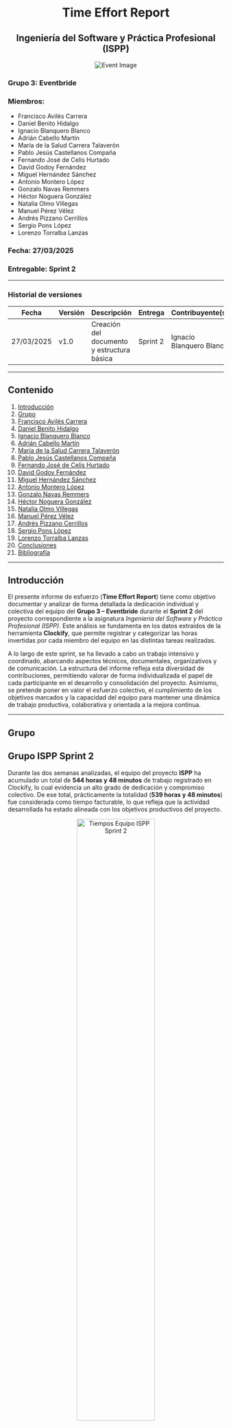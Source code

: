 # <center>Time Effort Report</center>
## <center>Ingeniería del Software y Práctica Profesional (ISPP)</center>
<center><img src="https://iili.io/3BcQ3YJ.md.png" alt="Event Image"></center>

### Grupo 3: Eventbride

### Miembros:
- Francisco Avilés Carrera
- Daniel Benito Hidalgo
- Ignacio Blanquero Blanco
- Adrián Cabello Martín
- María de la Salud Carrera Talaverón
- Pablo Jesús Castellanos Compaña
- Fernando José de Celis Hurtado
- David Godoy Fernández
- Miguel Hernández Sánchez
- Antonio Montero López
- Gonzalo Navas Remmers
- Héctor Noguera González
- Natalia Olmo Villegas
- Manuel Pérez Vélez
- Andrés Pizzano Cerrillos
- Sergio Pons López
- Lorenzo Torralba Lanzas

### Fecha: 27/03/2025

### Entregable: Sprint 2

---

### Historial de versiones

| Fecha      | Versión | Descripción                                | Entrega  | Contribuyente(s)                    |
|------------|---------|--------------------------------------------|----------|-------------------------------------|
| 27/03/2025 | v1.0    | Creación del documento y estructura básica | Sprint 2 | Ignacio Blanquero Blanco |

---

## Contenido
1. [Introducción](#intro)
2. [Grupo](#group)
3. [Francisco Avilés Carrera](#id1)
4. [Daniel Benito Hidalgo](#id2)
5. [Ignacio Blanquero Blanco](#id3)
6. [Adrián Cabello Martín](#id4)
7. [María de la Salud Carrera Talaverón](#id5)
8. [Pablo Jesús Castellanos Compaña](#id6)
9. [Fernando José de Celis Hurtado](#id7)
10. [David Godoy Fernández](#id8)
11. [Miguel Hernández Sánchez](#id9)
12. [Antonio Montero López](#id10)
13. [Gonzalo Navas Remmers](#id11)
14. [Héctor Noguera González](#id12)
15. [Natalia Olmo Villegas](#id13)
16. [Manuel Pérez Vélez](#id14)
17. [Andrés Pizzano Cerrillos](#id15)
18. [Sergio Pons López](#id16)
19. [Lorenzo Torralba Lanzas](#id17)
20. [Conclusiones](#concl)
21. [Bibliografía](#bib)

---

<div id='intro'></div>

## Introducción

El presente informe de esfuerzo (**Time Effort Report**) tiene como objetivo documentar y analizar de forma detallada la dedicación individual y colectiva del equipo del **Grupo 3 – Eventbride** durante el **Sprint 2** del proyecto correspondiente a la asignatura *Ingeniería del Software y Práctica Profesional (ISPP)*. Este análisis se fundamenta en los datos extraídos de la herramienta **Clockify**, que permite registrar y categorizar las horas invertidas por cada miembro del equipo en las distintas tareas realizadas.

A lo largo de este sprint, se ha llevado a cabo un trabajo intensivo y coordinado, abarcando aspectos técnicos, documentales, organizativos y de comunicación. La estructura del informe refleja esta diversidad de contribuciones, permitiendo valorar de forma individualizada el papel de cada participante en el desarrollo y consolidación del proyecto. Asimismo, se pretende poner en valor el esfuerzo colectivo, el cumplimiento de los objetivos marcados y la capacidad del equipo para mantener una dinámica de trabajo productiva, colaborativa y orientada a la mejora continua.

---

<div id='group'></div>

## Grupo

## Grupo ISPP Sprint 2

Durante las dos semanas analizadas, el equipo del proyecto **ISPP** ha acumulado un total de **544 horas y 48 minutos** de trabajo registrado en Clockify, lo cual evidencia un alto grado de dedicación y compromiso colectivo. De ese total, prácticamente la totalidad (**539 horas y 48 minutos**) fue considerada como tiempo facturable, lo que refleja que la actividad desarrollada ha estado alineada con los objetivos productivos del proyecto.

<p align="center">
  <img src="https://iili.io/3uIeeUb.md.png" alt="Tiempos Equipo ISPP Sprint 2" style="width: 60%">
</p>
<p align="center"><strong>Imagen 1: Tiempos totales del equipo – Sprint 2</strong></p>


En términos de naturaleza de las tareas, el equipo ha abordado una amplia gama de actividades:

- **Desarrollo de funcionalidades (features):** destacan tareas como la gestión de planes premium y freemium, el control de accesos, la gestión de listas de invitados, cancelaciones de servicios, chat, workflows y soporte técnico. Estas tareas han sido prioritarias y reflejan el avance funcional del producto.

- **Documentación:** se ha realizado una labor extensa en la elaboración y actualización de documentos clave como presentaciones, acuerdos de compromiso, condiciones de uso, métricas, evaluaciones de rendimiento y documentos internos de coordinación.

- **Actividades de marketing:** se ha trabajado activamente en la creación de contenido para redes sociales, vídeos demostrativos, storyboard de presentaciones y diálogos para demos, evidenciando un esfuerzo significativo en la difusión y visibilidad del proyecto.

- **Reuniones y coordinación:** se han registrado numerosas reuniones generales, de subgrupos, de jefes, de reestimación de sprint y de planificación, reflejando una dinámica organizativa sólida y continua.

- **Tareas de soporte y testing:** se ha dedicado tiempo al testing del sistema, la validación de formularios, corrección de errores en despliegue y ajustes de UI, garantizando así la calidad del producto.

- **Tareas académicas y de formación:** se han incluido sesiones de clase, visualización de píldoras teóricas y actividades de revisión conjunta, integrando el desarrollo del proyecto con el componente formativo.

Finalmente, cabe destacar el tiempo invertido en la preparación de entregables y presentaciones clave, así como en la gestión del feedback, lo cual ha permitido mantener una visión iterativa del progreso y fomentar la mejora continua.

En conclusión, el equipo ISPP ha demostrado una excelente organización y una implicación global sobresaliente, distribuyendo su tiempo de manera equilibrada entre desarrollo técnico, gestión documental, marketing y coordinación. El rendimiento global durante este periodo ha sido muy elevado, reflejando un entorno de trabajo activo, productivo y colaborativo.

---

<div id='id1'></div>

## Francisco Avilés Carrera

**Periodo de análisis:** 14/03/2025 – 28/03/2025  
**Horas totales registradas:** 31 horas, 25 minutos y 18 segundos

<p align="center">
  <img src="https://iili.io/3uzUuX2.md.png" alt="Tiempos Francisco Avilés Carrera" style="width: 45%">
</p>
<p align="center"><strong>Imagen 2: Tiempos Francisco Avilés Carrera</strong></p>

Francisco Avilés Carrera ha desempeñado un papel activo y equilibrado durante el Sprint 2 del proyecto ISPP, combinando tareas técnicas, coordinación de equipo, documentación y participación en reuniones. Su versatilidad le ha permitido intervenir eficazmente en distintas áreas del proyecto, contribuyendo tanto a los entregables funcionales como a la gestión organizativa del grupo.

Desde el punto de vista técnico, ha trabajado en funcionalidades relevantes como la edición de perfil y la reserva de contratación de servicios. Su implicación en estas tareas, llevadas a cabo de forma fragmentada pero constante, ha sido esencial para el desarrollo del backend de la plataforma y su integración con el frontend.

En lo que respecta a documentación, ha invertido numerosas horas en la corrección y revisión de documentos clave del proyecto. Ha actualizado la presentación, trabajado en la evaluación del rendimiento y revisado informes como el _"costsAnalysis.md"_ y el _"Deliverable Failure Conditions"_. Esta labor demuestra una preocupación clara por la coherencia, el detalle y la calidad de los textos que respaldan el trabajo del equipo.

Además, Francisco ha tenido un rol destacado en la coordinación interna, participando activamente en el reparto de tareas. Su labor organizativa ha sido fundamental para el buen avance del sprint, asegurando que cada miembro del equipo tuviera asignaciones claras y tiempos equilibrados.

Ha asistido de forma continuada a todas las reuniones del grupo, incluidas aquellas destinadas a planificación, revisión y toma de decisiones estratégicas. Su presencia constante en estos encuentros denota un alto nivel de compromiso con la dinámica colaborativa del equipo.

Asimismo, ha participado en píldoras educativas y sesiones formativas relacionadas con la estimación de costes, _testing_ y acuerdos con el cliente, lo que evidencia su interés por ampliar su visión del proyecto y aplicar este conocimiento en tareas concretas.

**En conclusión**, Francisco Avilés Carrera ha contribuido de forma significativa al sprint desde múltiples frentes, combinando con eficacia sus capacidades técnicas, organizativas y documentales. Su trabajo ha sido clave para mantener el orden, la calidad y la fluidez del desarrollo del proyecto.


<div id='id2'></div>

## Daniel Benito Hidalgo

**Periodo de análisis:** 14/03/2025 – 28/03/2025  
**Horas totales registradas:** 31 horas, 35 minutos y 14 segundos

<p align="center">
  <img src="https://iili.io/3uz6vat.md.png" alt="Tiempos Daniel Benito Hidalgo" style="width: 45%">
</p>
<p align="center"><strong>Imagen 3: Tiempos Daniel Benito Hidalgo</strong></p>

Daniel Benito Hidalgo ha mantenido una participación destacada y multifacética durante el Sprint 2 del proyecto ISPP, con un fuerte enfoque en la preparación de presentaciones, tareas de marketing y documentación. Su perfil comunicativo y organizativo ha sido esencial para transmitir los avances del equipo de forma clara y profesional, tanto interna como externamente.

Una parte considerable de su dedicación se ha centrado en la preparación de la presentación del sprint, tanto a nivel de contenido como en su exposición. Ha invertido tiempo en ensayar el _"killer opener"_, realizar y actualizar las diapositivas, y coordinar aspectos visuales y narrativos del material presentado. Esta preparación rigurosa ha permitido al equipo transmitir los resultados del sprint de forma efectiva.

En el ámbito del marketing, Daniel ha sido uno de los principales impulsores de la elaboración del storyboard y de la grabación de vídeos demostrativos. Ha trabajado en tareas como la creación del diálogo de la demo y la grabación de vídeos promocionales, mostrando una clara orientación hacia la comunicación visual y el impacto del producto en su presentación pública.

Asimismo, ha contribuido de manera significativa a la documentación del proyecto, redactando acuerdos y evaluaciones de usuarios piloto, así como elaborando presentaciones intermedias y materiales de apoyo. También ha estado involucrado en la creación y análisis de encuestas para usuarios piloto, lo que evidencia su compromiso con la mejora continua del producto a través del _feedback_.

Desde el punto de vista técnico, ha realizado tareas específicas como la inclusión de SonarQube en el proyecto y la configuración de archivos `.properties` y `.yml`, demostrando una base técnica sólida que complementa su perfil comunicativo.

En cuanto a coordinación, ha estado presente en las reuniones de grupo, tanto de planificación como de seguimiento. Su implicación en estas sesiones ha sido clave para mantener la cohesión entre las áreas del equipo y facilitar una ejecución fluida de las tareas.

**En conclusión**, Daniel Benito Hidalgo ha desempeñado un papel esencial en el área de comunicación del proyecto, sin dejar de lado tareas técnicas y organizativas. Su capacidad para articular ideas, representar al equipo y mantener un flujo constante de documentación ha sido crucial para la proyección y estructuración del sprint.

<div id='id3'></div>

## Ignacio Blanquero Blanco

**Periodo de análisis:** 14/03/2025 – 28/03/2025  
**Horas totales registradas:** 24 horas, 27 minutos y 50 segundos

<p align="center">
  <img src="https://iili.io/3uzLAlV.md.png" alt="Tiempos Ignacio Blanquero Blanco" style="width: 45%">
</p>
<p align="center"><strong>Imagen 4: Tiempos Ignacio Blanquero Blanco</strong></p>

Ignacio Blanquero Blanco ha mantenido una participación constante y enfocada durante el Sprint 2 del proyecto ISPP, con especial dedicación a la documentación del proyecto y al desarrollo técnico de funcionalidades relacionadas con el mapa interactivo, el _testing_ del sistema y la gestión del conocimiento del equipo. Su trabajo ha estado marcado por una actitud meticulosa y un compromiso con la calidad de los entregables.

En el plano técnico, ha sido responsable de la implementación de la funcionalidad de mapas, a la que ha dedicado varias sesiones intensivas que abarcaron desde el desarrollo inicial hasta su finalización. Asimismo, ha realizado tareas de _testing_ del sistema, asegurando la funcionalidad y estabilidad de las características desarrolladas, con pruebas distribuidas en distintas franjas horarias, lo que evidencia un enfoque metódico y progresivo.

Su implicación con la documentación ha sido notable. Ha trabajado en la elaboración del informe de uso de la inteligencia artificial, la actualización de actas de reuniones y la redacción del informe de esfuerzo (_Time Effort Report_) correspondiente a la mitad del sprint. Además, ha colaborado en la actualización de documentos técnicos como el _Knowledge Base Report_ y el _changelog_, contribuyendo a mantener un repositorio actualizado y útil para todo el equipo.

Ignacio ha mostrado también una preocupación activa por el análisis y gestión del _feedback_, dedicando sesiones específicas a transformar comentarios recibidos en mejoras concretas documentadas. Esta labor ha sido crucial para mantener un ciclo de mejora continua dentro del equipo y fortalecer la comunicación con los agentes implicados.

Ha participado en reuniones claves del sprint, incluyendo la del 15 de marzo, así como en sesiones formativas, lo cual ha reforzado su alineación con los objetivos generales del proyecto. Su asistencia a las clases y su implicación en el repositorio documental lo sitúan como un nexo entre el trabajo técnico y el conocimiento compartido del grupo.

**En resumen**, Ignacio Blanquero Blanco ha desempeñado un rol técnico y documental equilibrado, apoyando tanto la evolución funcional del sistema como la construcción de una base de conocimiento sólida y accesible. Su perfil organizado, analítico y colaborativo ha resultado muy valioso para el avance estructurado del sprint.


<div id='id4'></div>

## Adrián Cabello Martín

**Periodo de análisis:** 14/03/2025 – 28/03/2025  
**Horas totales registradas:** 30 horas, 57 minutos y 56 segundos

<p align="center">
  <img src="https://iili.io/3uztqHN.md.png" alt="Tiempos Adrián Cabello Martín" style="width: 45%">
</p>
<p align="center"><strong>Imagen 5: Tiempos Adrián Cabello Martín</strong></p>

Adrián Cabello Martín ha tenido una participación sólida y versátil en el Sprint 2 del proyecto ISPP, centrando su esfuerzo en el desarrollo de funcionalidades críticas, en el soporte al sistema visual del proyecto y en la elaboración de material audiovisual promocional. Su trabajo ha estado marcado por una gran constancia técnica y una implicación activa en la dinámica del equipo.

En el área de desarrollo, Adrián ha sido responsable de implementar y mejorar funcionalidades como el sistema de gestión de múltiples eventos asociados a un mismo servicio, el sistema de reservas y la plataforma de pagos. Además, ha trabajado en el diseño e integración de los planes _premium_ y _freemium_, mostrando una gran capacidad para abordar funcionalidades de distinta índole, tanto en lógica de _backend_ como en su visualización.

También ha dedicado tiempo a corregir y pulir la interfaz de usuario, con especial atención al detalle visual, lo cual ha mejorado la experiencia de navegación y ha permitido consolidar una estética homogénea y funcional en la plataforma. Esta labor se complementa con su participación en tareas de integración de elementos visuales para la demo del sprint.

En el plano audiovisual, ha contribuido activamente en la grabación y edición de vídeos demostrativos, colaborando con el equipo de marketing. Su implicación en esta área ha sido crucial para mostrar de forma clara y atractiva los avances del proyecto ante _stakeholders_ y profesores.

Ha participado también en reuniones clave del sprint, incluidas las de retrospectiva y coordinación, mostrando siempre una actitud colaborativa. Además, ha asistido a sesiones formativas y ha trabajado en tareas documentales, como la preparación de informes de reunión y revisiones técnicas relacionadas con sus tareas.

**En conclusión**, Adrián Cabello Martín ha mantenido una participación técnica intensa y bien distribuida a lo largo del sprint, destacando por su enfoque integral que combina programación, diseño, producción audiovisual y trabajo colaborativo. Su perfil técnico y proactivo ha sido decisivo para el desarrollo y presentación del producto.

<div id='id5'></div>

## María de la Salud Carrera Talaverón

**Periodo de análisis:** 14/03/2025 – 28/03/2025  
**Horas totales registradas:** 24 horas, 50 minutos y 43 segundos

<p align="center">
  <img src="https://iili.io/3uzbpNS.md.png" alt="Tiempos María de la Salud Carrera Talaverón" style="width: 45%">
</p>
<p align="center"><strong>Imagen 6: Tiempos María de la Salud Carrera Talaverón</strong></p>

Durante el Sprint 2 del proyecto ISPP, María de la Salud Carrera Talaverón ha desarrollado una labor destacada en el ámbito de la documentación y coordinación de tareas, complementada con intervenciones puntuales en desarrollo y participación activa en reuniones clave del equipo. Su enfoque ha estado orientado a asegurar la calidad de los entregables documentales y facilitar el trabajo colaborativo.

Uno de los pilares de su contribución ha sido la actualización y mejora continua de documentos clave del sprint. Ha trabajado extensamente en el análisis cualitativo y cuantitativo, elaborando y corrigiendo versiones sucesivas para reflejar el estado real del proyecto. Asimismo, ha intervenido en la redacción del documento de métricas, la _performance evaluation_ y el _commitment agreement_, mostrando atención al detalle y compromiso con la consistencia de los informes del equipo.

En el terreno de la coordinación, María ha asumido la revisión de tareas y la organización del repositorio de documentación, velando por la trazabilidad de las acciones realizadas. Ha gestionado también aspectos vinculados a las políticas de ramificación del repositorio y ha participado en la reestimación de tiempos durante el sprint, lo cual ha sido clave para mantener la planificación adaptativa del equipo.

Desde el punto de vista técnico, ha contribuido a funcionalidades como la recepción de notificaciones y la realización de lanzamientos intermedios (_releases_), así como a pequeñas correcciones relacionadas con la infraestructura del proyecto. Aunque estas tareas no han sido las más recurrentes en su actividad, demuestran su disposición a colaborar también en el plano técnico cuando ha sido requerido.

En cuanto a reuniones, María ha asistido regularmente a todas las convocatorias relevantes del sprint, incluyendo reuniones de equipo, retrospectivas y sesiones con los jefes de grupo. Su presencia en estos encuentros ha sido constante y valiosa para asegurar la alineación de tareas y la toma conjunta de decisiones.

**En conclusión**, María de la Salud Carrera Talaverón ha tenido un papel fundamental en la organización documental y en la planificación del sprint, contribuyendo de manera decisiva a la estructura, revisión y comunicación de los entregables. Su perfil metódico, proactivo y colaborativo ha sido esencial para el buen funcionamiento del equipo.

<div id='id6'></div>

## Pablo Jesús Castellanos Compaña

**Periodo de análisis:** 14/03/2025 – 28/03/2025  
**Horas totales registradas:** 62 horas, 13 minutos y 33 segundos

<p align="center">
  <img src="https://iili.io/3uzpi3G.md.png" alt="Tiempos Pablo Jesús Castellanos Compaña" style="width: 45%">
</p>
<p align="center"><strong>Imagen 7: Tiempos Pablo Jesús Castellanos Compaña</strong></p>

Durante el Sprint 2 del proyecto ISPP, Pablo Jesús Castellano Compaña ha demostrado una implicación destacada, con una de las cargas horarias más elevadas del equipo. Su participación se ha distribuido de forma equilibrada entre tareas de desarrollo, coordinación, documentación y preparación de presentaciones clave.

En el ámbito técnico, Pablo ha estado profundamente involucrado en la implementación de funcionalidades vinculadas a la gestión de planes _premium_ y _freemium_. Estas tareas han requerido un trabajo continuo durante varios días consecutivos, reflejando un enfoque metódico y orientado a resultados. También ha contribuido a la mejora de la interfaz de usuario, ajustándola a los requerimientos del sprint.

Además de sus aportaciones técnicas, ha asumido un papel relevante en la preparación de documentos y presentaciones, dedicando más de seis horas a esta última actividad entre los días 20 y 21 de marzo. Estas acciones fueron clave para la correcta comunicación del estado del proyecto ante el grupo y los supervisores.

Un elemento diferencial en su desempeño ha sido su rol de coordinación. Pablo ha gestionado la entrega de tareas, la revisión de documentos y la organización del repositorio de conocimiento compartido. Su participación en reuniones de planificación, tanto con el equipo como con los jefes de grupo, ha sido constante, y ha contribuido de forma significativa a la cohesión y orientación del equipo.

En cuanto a documentación, ha intervenido en la corrección y actualización de diversos archivos, incluyendo actas, acuerdos y elementos clave del repositorio documental. Asimismo, ha participado activamente en la creación y revisión de materiales relacionados con la gestión del _feedback_ y la planificación del sprint.

Pablo también ha colaborado en tareas de marketing, como la elaboración del _storyboard_ y la coordinación de actividades en torno al diseño y promoción de funcionalidades de la plataforma.

**En resumen**, la actividad de Pablo Jesús Castellano Compaña durante el Sprint 2 ha sido sobresaliente tanto en cantidad como en diversidad. Su perfil técnico se complementa con una sólida capacidad de organización, coordinación y documentación, lo cual lo posiciona como un miembro fundamental para la consecución de los objetivos del equipo.

<div id='id7'></div>

## Fernando José de Celis Hurtado

**Periodo de análisis:** 14/03/2025 – 28/03/2025  
**Horas totales registradas:** 26 horas, 43 minutos y 58 segundos

<p align="center">
  <img src="https://iili.io/3uId3f1.md.png" alt="Tiempos Fernando José de Celis Hurtado" style="width: 45%">
</p>
<p align="center"><strong>Imagen 8: Tiempos Fernando José de Celis Hurtado</strong></p>


Fernando José de Celis Hurtado ha tenido una participación destacada durante el Sprint 2 del proyecto ISPP, con un equilibrio notable entre tareas de desarrollo, documentación, producción de contenido audiovisual y asistencia a reuniones de coordinación y formación. Su perfil multidisciplinar ha sido un activo valioso para el avance técnico y comunicativo del equipo.

En el ámbito técnico, Fernando ha trabajado en la implementación de la funcionalidad de creación y gestión de listas de invitados, distribuyendo el desarrollo en varias sesiones consecutivas. Esta funcionalidad es clave dentro del flujo del sistema, y su correcta ejecución refleja la capacidad de Fernando para abordar tareas con lógica compleja y de integración transversal.

Su contribución en el área de documentación ha sido igualmente significativa. Ha actualizado documentos legales como los términos y condiciones, el _customer agreement_ y el fichero _revision.md_, lo cual pone de manifiesto su atención al detalle y su implicación en asegurar que los aspectos formales del proyecto estén bien cubiertos.

Uno de los aspectos más relevantes de su actividad ha sido su trabajo en el área de marketing. Ha colaborado de forma intensiva en la elaboración del vídeo de presentación de la empresa y de la demo intermedia del sprint. Su participación en la creación, grabación y montaje de los vídeos ha supuesto una importante inversión de tiempo, que ha culminado en un material audiovisual representativo y profesional.

Fernando también ha mantenido una asistencia constante a las reuniones del equipo, tanto generales como específicas del área de marketing. Estas sesiones han permitido coordinar esfuerzos y tomar decisiones clave para el desarrollo del sprint. Asimismo, ha asistido a sesiones de clase, lo que contribuye a contextualizar su trabajo dentro del marco académico del proyecto.

**En resumen**, Fernando José de Celis Hurtado ha desempeñado un rol integral dentro del equipo, equilibrando eficazmente la programación, la documentación y el marketing. Su compromiso, capacidad técnica y versatilidad han sido esenciales para el desarrollo del sprint y la cohesión del equipo.

<div id='id8'></div>

## David Godoy Fernández

**Periodo de análisis:** 14/03/2025 – 28/03/2025  
**Horas totales registradas:** 23 horas, 55 minutos y 37 segundos

<p align="center">
  <img src="https://iili.io/3uI3Cnp.md.png" alt="Tiempos David Godoy Fernández" style="width: 45%">
</p>
<p align="center"><strong>Imagen 9: Tiempos David Godoy Fernández</strong></p>


Durante el Sprint 2 del proyecto ISPP, David Godoy Fernández ha mostrado una implicación destacada en el área de desarrollo, trabajando de forma constante en tareas técnicas vinculadas a funcionalidades esenciales del sistema, al tiempo que ha participado activamente en reuniones y tareas formativas y de documentación.

Una parte sustancial de su actividad ha estado centrada en el desarrollo de funcionalidades relacionadas con la gestión de eventos y servicios. Entre ellas, destaca la capacidad de gestionar múltiples eventos con un mismo servicio y la creación de listas de invitados, dos funcionalidades clave para la escalabilidad y personalización del sistema. Además, ha colaborado en tareas vinculadas al sistema de edición de servicios y al módulo de mensajería (_chat_), demostrando versatilidad y adaptación a distintos contextos técnicos.

David también ha contribuido de forma relevante a la documentación del proyecto, trabajando en la elaboración del documento de evaluación de usuarios piloto (_userPilotPerformanceEvaluation_), lo que refleja su capacidad de análisis y comprensión de métricas de rendimiento del sistema desde la perspectiva del usuario.

En el plano organizativo, ha participado en varias reuniones del equipo, incluida la del 26 de marzo, así como en sesiones formativas y píldoras educativas. Su presencia constante en estos espacios demuestra un compromiso con el seguimiento del sprint y la comunicación interna del grupo.

Asimismo, ha mostrado interés por aspectos relacionados con la estrategia de marketing, interviniendo puntualmente en actividades orientadas a la promoción del sistema, aunque su implicación principal ha estado centrada en el desarrollo técnico.

**En resumen**, David Godoy Fernández ha sido un miembro activo en la evolución funcional del sistema, aportando en áreas clave del _backend_, colaborando en documentación analítica y manteniéndose involucrado en los procesos de coordinación y aprendizaje del grupo. Su perfil técnico y su constancia lo convierten en un componente fundamental para el equipo.

<div id='id9'></div>

## Miguel Hernández Sánchez

**Periodo de análisis:** 14/03/2025 – 28/03/2025  
**Horas totales registradas:** 36 horas, 40 minutos y 53 segundos

<p align="center">
  <img src="https://iili.io/3uIKoYX.md.png" alt="Tiempos Miguel Hernández Sánchez" style="width: 45%">
</p>
<p align="center"><strong>Imagen 10: Tiempos Miguel Hernández Sánchez</strong></p>


Miguel Hernández Sánchez ha tenido una participación activa y sólida durante el Sprint 2 del proyecto ISPP, destacando principalmente por su implicación técnica en el desarrollo de funcionalidades clave de la plataforma. Su trabajo se ha centrado en la implementación y mantenimiento de componentes relacionados con la mensajería (_chat_), la cancelación de servicios y la gestión de listas de invitados.

El desarrollo del sistema de _chat_ ha sido una de sus contribuciones principales, a la que ha dedicado numerosas sesiones de trabajo consecutivas entre los días 23 y 26 de marzo. Esta funcionalidad ha requerido un alto grado de atención a la integración con otros módulos, así como pruebas continuas para garantizar la estabilidad del sistema. Igualmente, ha abordado con eficacia la implementación del proceso de cancelación de servicios y la gestión de relaciones entre entidades, como la correspondiente a los servicios y las valoraciones de usuarios.

Además de su labor técnica, Miguel ha participado activamente en la preparación de la presentación del proyecto. Esta tarea ha ocupado varias sesiones entre el 20 y el 21 de marzo, reflejando su compromiso con la correcta comunicación de los avances del equipo. Su colaboración en este ámbito ha sido clave para transmitir los aspectos técnicos de forma clara y estructurada.

En cuanto a reuniones, ha asistido a todas las convocadas a lo largo del sprint, incluyendo sesiones generales del equipo y reuniones específicas de seguimiento. Su presencia continua en estos encuentros demuestra un compromiso firme con la coordinación y la comunicación dentro del grupo.

Cabe destacar también su involucramiento en tareas de documentación, tales como la preparación del código de conducta y la actualización de ficheros de presentación. Si bien estas tareas han supuesto un menor volumen de horas, reflejan una actitud colaborativa y orientada al cumplimiento de estándares del proyecto.

**En resumen**, Miguel Hernández Sánchez ha contribuido de forma significativa al desarrollo técnico del proyecto, especialmente en funcionalidades relacionadas con la comunicación entre usuarios y la gestión de servicios. Su responsabilidad, constancia y capacidad técnica lo convierten en un recurso valioso para el equipo.

<div id='id10'></div>

## Antonio Montero López

**Periodo de análisis:** 14/03/2025 – 28/03/2025  
**Horas totales registradas:** 23 horas, 31 minutos

<p align="center">
  <img src="https://iili.io/3uIq3fp.md.png" alt="Tiempos Antonio Montero López" style="width: 45%">
</p>
<p align="center"><strong>Imagen 11: Tiempos Antonio Montero López</strong></p>


Antonio Montero López ha tenido una participación activa y equilibrada durante el Sprint 2 del proyecto ISPP, desarrollando tareas en las áreas de desarrollo técnico, documentación, marketing y coordinación de presentaciones. Su enfoque ha sido polivalente, demostrando tanto habilidades técnicas como organizativas y comunicativas.

Desde el punto de vista técnico, Antonio ha contribuido al desarrollo de la funcionalidad de validación de formularios, a la que ha dedicado más de tres horas de trabajo concentrado. Esta labor ha sido clave para asegurar la calidad del sistema de entrada de datos, reforzando la experiencia de usuario en el _frontend_ de la plataforma.

En el área de marketing, ha trabajado en la creación del dominio y los correos corporativos, así como en tareas relacionadas con la investigación y gestión del _storyboard_ para la presentación del producto. Su trabajo en este ámbito ha sido esencial para dotar al proyecto de una imagen profesional y coherente, reforzando la identidad del equipo frente a usuarios y _stakeholders_.

También ha participado activamente en la preparación de la presentación del sprint. Ha invertido tiempo en la revisión de documentos y en la organización de contenidos, mostrando compromiso con la calidad de la comunicación y la puesta en escena de los avances del grupo.

En cuanto a documentación, ha redactado el manual de usuario, una tarea clave para la futura experiencia del cliente final. Este tipo de contribuciones reflejan una visión integral del proyecto, orientada tanto al desarrollo como al uso real del sistema.

Antonio ha estado presente en las reuniones de coordinación y retrospectiva del equipo, participando activamente en la toma de decisiones y en la organización del trabajo. Además, ha asistido a todas las sesiones formativas previstas en el marco del sprint, lo que refuerza su actitud de aprendizaje constante y mejora continua.

**En resumen**, Antonio Montero López ha demostrado ser un miembro polivalente y resolutivo, capaz de aportar valor en distintos frentes del proyecto. Su participación técnica, documental y organizativa ha resultado clave para consolidar tanto el producto como la cohesión del equipo.

<div id='id11'></div>

## Gonzalo Navas Remmers

**Periodo de análisis:** 14/03/2025 – 28/03/2025  
**Horas totales registradas:** 23 horas, 53 minutos y 50 segundos

<p align="center">
  <img src="https://iili.io/3uIBrnj.md.png" alt="Tiempos Gonzalo Navas Remmers" style="width: 45%">
</p>
<p align="center"><strong>Imagen 12: Tiempos Gonzalo Navas Remmers</strong></p>


Gonzalo Navas Remmers ha mantenido una participación sólida y técnica durante el Sprint 2 del proyecto ISPP, enfocando sus esfuerzos principalmente en el desarrollo de funcionalidades clave del sistema, así como en tareas de documentación y organización interna del equipo. Su perfil se ha caracterizado por un enfoque técnico orientado a resultados y por una implicación constante en la mejora del producto.

Su trabajo técnico ha estado centrado en la creación y gestión de listas de invitados, la implementación de la plataforma de pago final y la integración de un sistema de soporte técnico. Estas funcionalidades representan componentes esenciales del sistema, y Gonzalo ha demostrado dominio técnico en su ejecución, abordándolas de forma segmentada, precisa y sostenida en el tiempo. Además, ha corregido errores relacionados con los formularios del _frontend_ y ha realizado ajustes en la relación entre entidades del sistema, como la vinculación entre _ratings_, servicios y usuarios.

En paralelo, ha colaborado en tareas de documentación orientadas a la gestión de usuarios piloto y a la organización de pagos. También ha contribuido en sesiones de planificación para coordinar los esfuerzos del equipo, especialmente en lo referente al área de pagos, donde ha ayudado a definir una hoja de ruta para agilizar el trabajo.

Su presencia en reuniones ha sido continua, participando activamente en los encuentros del equipo y en sesiones de coordinación general. Estas reuniones han sido claves para mantener la alineación del grupo y tomar decisiones consensuadas respecto a la evolución del sprint.

Además, ha asistido a sesiones formativas del proyecto, como las píldoras educativas, reforzando su comprensión del marco general en el que se inscriben sus tareas técnicas. Su actitud receptiva y de aprendizaje constante ha favorecido la integración de nuevas ideas en su desarrollo diario.

**En conjunto**, Gonzalo Navas Remmers ha realizado una contribución técnica valiosa al proyecto, destacando por su eficiencia en la ejecución de funcionalidades críticas y por su capacidad para asumir responsabilidades con autonomía. Su trabajo ha reforzado la calidad técnica del sistema y ha permitido avanzar de forma sustancial en los objetivos del sprint.

<div id='id12'></div>

## Héctor Noguera González

**Periodo de análisis:** 14/03/2025 – 28/03/2025  
**Horas totales registradas:** 30 horas, 19 minutos y 30 segundos

<p align="center">
  <img src="https://iili.io/3uInLTF.md.png" alt="Tiempos Héctor Noguera González" style="width: 45%">
</p>
<p align="center"><strong>Imagen 13: Tiempos Héctor Noguera González</strong></p>


Héctor Noguera González ha desarrollado una actividad muy completa durante el Sprint 2 del proyecto ISPP, destacando principalmente en el área de desarrollo técnico, pero también con una notable implicación en la documentación y participación activa en reuniones y actividades formativas. Su trabajo ha sido clave para la consolidación de funcionalidades complejas y para el mantenimiento de una comunicación clara dentro del equipo.

En el área de desarrollo, Héctor ha estado profundamente implicado en la implementación de varias funcionalidades centrales, como el _chat_ interno de la plataforma y la gestión del plan _premium_. Su participación en estas tareas ha requerido no solo capacidad de programación, sino también un conocimiento integral de la arquitectura del sistema y sus relaciones. Asimismo, ha abordado con solvencia tareas relacionadas con la corrección de errores y ajustes en la lógica del _frontend_.

Una parte relevante de su tiempo también se ha destinado a la documentación, elaborando y actualizando archivos importantes como _problems.md_, _recompensas.md_ y el código de conducta del proyecto. Esta faceta de su trabajo refleja un compromiso claro con la calidad del proyecto, no solo en su ejecución funcional, sino también en la definición y comunicación de normas y procedimientos internos.

En cuanto a reuniones, ha asistido de forma constante a todas las sesiones de coordinación, planificación y retrospectiva. Esta participación demuestra una actitud colaborativa y proactiva, aportando a la cohesión del grupo y al correcto flujo de información. Además, su presencia en varias píldoras educativas evidencia un interés continuo por reforzar sus conocimientos y mantenerse alineado con la evolución del sprint.

También cabe destacar su implicación en tareas de investigación, especialmente relacionadas con la integración del _chat_, donde ha dedicado tiempo a explorar posibles soluciones y enfoques técnicos antes de su implementación. Este rasgo proactivo y reflexivo ha sido fundamental para lograr resultados robustos y funcionales.

**En conclusión**, Héctor Noguera González ha mantenido un equilibrio excelente entre la ejecución técnica, la documentación de procesos y la participación organizativa. Su capacidad para abordar tareas complejas con responsabilidad y claridad lo convierte en un integrante clave para el éxito del equipo.

<div id='id13'></div>

## Natalia Olmo Villegas

**Periodo de análisis:** 14/03/2025 – 28/03/2025  
**Horas totales registradas:** 50 horas, 44 minutos y 14 segundos

<p align="center">
  <img src="https://iili.io/3uIIGuS.md.png" alt="Tiempos Natalia Olmo Villegas" style="width: 45%">
</p>
<p align="center"><strong>Imagen 14: Tiempos Natalia Olmo Villegas</strong></p>


A lo largo del Sprint 2 del proyecto ISPP, Natalia Olmo Villegas ha llevado a cabo una participación altamente activa y diversificada, centrando sus esfuerzos principalmente en el área de _marketing_, así como en la producción audiovisual, documentación técnica y participación en reuniones clave para la organización del equipo.

Una parte esencial de su contribución ha sido la preparación, grabación y edición del vídeo de presentación del equipo. Esta tarea ha requerido una inversión significativa de tiempo, que se ha repartido en múltiples sesiones entre los días 24 y 26 de marzo. Natalia ha gestionado tanto aspectos técnicos como creativos del contenido audiovisual, garantizando una producción coherente y profesional que representa al grupo ante agentes externos.

En el área de documentación, Natalia ha redactado y editado varios documentos relevantes para el sprint. Entre ellos, destaca su implicación en la elaboración del acuerdo con el cliente (_Customer Agreement_), una tarea crítica que refleja tanto sus capacidades de redacción como su comprensión de los requisitos del proyecto. Además, ha estado involucrada en la coordinación de encuestas a usuarios piloto y en tareas de evaluación del rendimiento.

También ha tenido una presencia constante en reuniones de equipo y sesiones de planificación de sprint, sumando más de siete horas en actividades de coordinación interna. En dichas reuniones, ha participado activamente en la distribución de tareas, organización del trabajo de _marketing_ y revisión del avance de las distintas áreas del equipo.

En el plano técnico, Natalia ha contribuido puntualmente a tareas relacionadas con la interfaz de usuario y la reserva de servicios _backend_, lo que evidencia su disposición para colaborar de forma transversal con otras áreas del equipo cuando ha sido necesario.

**En definitiva**, Natalia Olmo Villegas ha tenido un rol clave en el ámbito de _marketing_ y comunicación, así como en la documentación del sprint. Su dedicación, versatilidad y capacidad organizativa han resultado esenciales para mantener la coherencia comunicativa del equipo y facilitar la visibilidad de sus avances tanto interna como externamente.

<div id='id14'></div>

## Manuel Pérez Vélez

**Periodo de análisis:** 14/03/2025 – 28/03/2025  
**Horas totales registradas:** 29 horas, 39 minutos y 45 segundos

<p align="center">
  <img src="https://iili.io/3uIRGUb.md.png" alt="Tiempos Manuel Pérez Vélez" style="width: 45%">
</p>
<p align="center"><strong>Imagen 15: Tiempos Manuel Pérez Vélez</strong></p>


Manuel Pérez Vélez ha desempeñado un papel versátil y comprometido durante el Sprint 2 del proyecto ISPP, combinando tareas de desarrollo, _marketing_, documentación y reuniones de coordinación. Su contribución ha sido clave en áreas donde se requería tanto precisión técnica como sensibilidad comunicativa, especialmente en la producción de contenido audiovisual y la gestión del entorno digital del proyecto.

En el ámbito de _marketing_, ha trabajado de forma activa en la planificación, grabación y edición de vídeos promocionales. Estas tareas ocuparon varias jornadas, en las que se implicó tanto en la parte técnica como en la creativa, garantizando la coherencia del mensaje con los objetivos del equipo. Además, contribuyó a la limpieza de la cuenta de Instagram del proyecto eliminando etiquetas innecesarias y gestionando el contenido visual.

Desde el punto de vista técnico, Manuel participó en el desarrollo de funcionalidades relacionadas con las notificaciones del sistema. Su intervención, distribuida en sesiones extensas y concentradas, refleja su capacidad de focalizarse en tareas específicas que requieren una implementación rigurosa y pruebas continuas.

También ha estado involucrado en la redacción de documentos de revisión de tareas, asegurando la trazabilidad y la calidad de los procesos internos del equipo. Estas acciones muestran una preocupación por el orden, la evaluación del trabajo realizado y la correcta comunicación entre los distintos miembros del grupo.

Su participación en reuniones ha sido constante, destacando especialmente en sesiones clave como la reunión de planificación de _marketing_ o los encuentros generales del equipo, incluyendo la retrospectiva y las sesiones con los jefes de grupo. Su presencia en estos espacios de diálogo colectivo ha contribuido a mantener el rumbo del sprint y alinear esfuerzos en las distintas áreas de trabajo.

**En resumen**, Manuel Pérez Vélez ha demostrado una implicación integral en el proyecto, destacando por su capacidad de adaptación a tareas diversas y su constancia en la ejecución de actividades tanto técnicas como comunicativas. Su perfil polivalente ha aportado valor en diferentes frentes del sprint.

<div id='id15'></div>

## Andrés Pizzano Cerrillos

**Periodo de análisis:** 14/03/2025 – 28/03/2025  
**Horas totales registradas:** 38 horas, 52 minutos y 56 segundos

<p align="center">
  <img src="https://iili.io/3uIY9i7.md.png" alt="Tiempos Andrés Pizzano Cerrillos" style="width: 45%">
</p>
<p align="center"><strong>Imagen 16: Tiempos Andrés Pizzano Cerrillos</strong></p>


Andrés Pizzano Cerrillos ha desarrollado una participación altamente técnica y constante durante el Sprint 2 del proyecto ISPP. Su trabajo se ha centrado principalmente en el desarrollo del sistema, con especial énfasis en la mejora de la interfaz de usuario, el control de accesos a rutas y la gestión de reservas, convirtiéndose en una figura clave dentro del equipo de desarrollo.

Una parte fundamental de su dedicación ha estado dirigida a la funcionalidad de reserva de contratación de servicios, que abordó con sesiones extensas y bien estructuradas. Asimismo, ha implementado controles de acceso para rutas dentro del sistema, lo que ha reforzado la seguridad y segmentación de funcionalidades según los perfiles de usuario. Estas tareas han requerido un conocimiento profundo del sistema y una capacidad técnica destacable.

Andrés también ha trabajado intensamente en tareas de mejora visual, dedicando múltiples jornadas a adaptar la interfaz gráfica de usuario para que se alineara con los requerimientos del sprint. Las modificaciones han sido constantes y detalladas, abarcando desde el diseño hasta la coherencia visual del sistema. Este trabajo ha contribuido significativamente a mejorar la experiencia de usuario de la plataforma.

Otro aspecto destacable ha sido su intervención en tareas de despliegue, en las que ha dedicado tiempo a solucionar problemas técnicos y asegurar que las nuevas funcionalidades pudieran ser integradas correctamente en el entorno de producción.

En cuanto a coordinación, ha participado en reuniones generales del equipo, incluyendo sesiones de planificación y retrospectiva. Además, ha asistido a las clases formativas del sprint, manteniéndose alineado con los objetivos académicos del proyecto.

**En resumen**, Andrés Pizzano Cerrillos ha sido una pieza clave dentro del equipo técnico, contribuyendo de forma directa a la estabilidad, seguridad y presentación del sistema. Su enfoque constante, técnico y meticuloso ha sido fundamental para cumplir con los objetivos del sprint y mantener la calidad del producto.

<div id='id16'></div>

## Sergio Pons López

**Periodo de análisis:** 14/03/2025 – 28/03/2025  
**Horas totales registradas:** 31 horas, 47 minutos y 47 segundos

<p align="center">
  <img src="https://iili.io/3uIlhmJ.md.png" alt="Tiempos Sergio Pons López" style="width: 45%">
</p>
<p align="center"><strong>Imagen 17: Tiempos Sergio Pons López</strong></p>


Durante el periodo comprendido entre el 14 y el 28 de marzo de 2025, Sergio Pons López ha registrado un total de 31 horas, 47 minutos y 47 segundos de trabajo en el Sprint 2 del proyecto ISPP. A lo largo de este tiempo, ha desempeñado un conjunto diverso de tareas distribuidas principalmente en tres ámbitos fundamentales: el desarrollo y _testing_ de funcionalidades, la documentación técnica y la participación activa en reuniones de coordinación del equipo.

En el área de desarrollo, una de sus contribuciones más destacadas ha sido la validación de formularios, a la que ha dedicado más de siete horas en distintas sesiones a lo largo de varios días. Esta tarea, inscrita dentro del bloque de "Tareas de Código y _Testing_", ha requerido intervenciones técnicas detalladas y una revisión minuciosa del comportamiento del sistema. Además, ha desarrollado la funcionalidad correspondiente al cálculo del coste total de eventos, invirtiendo en ella una sesión de más de una hora y veinte minutos el día 19 de marzo.

En lo que respecta a la documentación, Sergio ha mantenido un compromiso firme con la mejora de los entregables escritos del proyecto. Ha trabajado en la redacción y revisión de las retrospectivas del sprint, tanto la intermedia como la final, así como en la modificación del archivo _README_. También ha gestionado la consolidación del _feedback_ correspondiente a la semana 7 y ha participado en la evaluación del rendimiento del equipo. Estas tareas, que en su conjunto han sumado más de cinco horas, reflejan una preocupación constante por la trazabilidad y la calidad del soporte documental.

Asimismo, ha intervenido de manera activa en las reuniones de equipo, acumulando más de cuatro horas y media de participación en sesiones de coordinación celebradas los días 15, 19, 22 y 26 de marzo. Su presencia en estas reuniones ha sido esencial para asegurar la correcta planificación de tareas y el alineamiento de los objetivos comunes del grupo.

Además, ha colaborado en tareas complementarias de _marketing_, entre las que destaca la elaboración de contenido para redes sociales correspondiente a la semana 2. Esta actividad, realizada el 24 de marzo, supuso una inversión de más de tres horas y media y contribuyó a la difusión del trabajo del equipo.

**En conclusión**, la participación de Sergio Pons López en el Sprint 2 ha sido equilibrada y constante. Ha mostrado una implicación sólida en tareas técnicas críticas, una dedicación notable a la producción de documentación de calidad y una presencia comprometida en las reuniones de equipo. Su versatilidad y profesionalidad han sido clave para el progreso sostenido del sprint.

<div id='id17'></div>

## Lorenzo Torralba Lanzas

**Periodo de análisis:** 14/03/2025 – 28/03/2025  
**Horas totales registradas:** 26 horas, 46 minutos y 10 segundos

<p align="center">
  <img src="https://iili.io/3uIE2UP.md.png" alt="Tiempos Lorenzo Torralba Lanzas" style="width: 45%">
</p>
<p align="center"><strong>Imagen 18: Lorenzo Torralba Lanzas</strong></p>


Durante el Sprint 2 del proyecto ISPP, Lorenzo Torralba Lanzas ha desarrollado una labor técnica consistente, centrada principalmente en el desarrollo y ajuste de funcionalidades dentro del sistema. Su trabajo ha sido especialmente relevante en áreas relacionadas con la cancelación y eliminación de servicios, la creación y gestión de listas de invitados, y la implementación de _workflows_ específicos para la plataforma.

Su participación se ha caracterizado por sesiones técnicas continuadas en las que ha abordado tareas complejas como la integración de módulos de cancelación, la corrección de errores en la visualización de _ratings_ o la incorporación de elementos informativos en el pie de página del sitio web. Estas tareas, muchas de ellas relacionadas directamente con _issues_ del repositorio del equipo, muestran su capacidad para trabajar orientado a la resolución de incidencias concretas y mejoras funcionales.

Además, ha contribuido al desarrollo de la funcionalidad de eliminación de servicios, una tarea que ha abordado en varias etapas, demostrando una planificación organizada y una ejecución gradual de la lógica necesaria para su correcto funcionamiento. Asimismo, ha trabajado en la implementación de _workflows_, lo cual implica una visión más amplia de los procesos del sistema y su automatización.

Lorenzo también ha participado activamente en reuniones del equipo, en especial aquellas orientadas a la planificación y seguimiento del sprint. Su presencia constante en estas sesiones refleja su compromiso con la comunicación y la coordinación del grupo, aspectos clave para mantener la coherencia y el enfoque colectivo.

En términos formativos, también ha asistido a sesiones de píldoras educativas y ha dedicado tiempo al aprendizaje y la mejora continua, integrando este conocimiento en la ejecución técnica de sus tareas.

**En conjunto**, Lorenzo Torralba Lanzas ha mantenido una participación sólida en el desarrollo funcional del proyecto, aportando soluciones técnicas eficaces y mostrando una actitud resolutiva ante los retos del sprint. Su enfoque técnico y su implicación constante lo convierten en un colaborador fiable dentro del equipo.

## Conclusiones

Tras el análisis de las contribuciones registradas por cada integrante del equipo durante el Sprint 2, se puede concluir que el **Grupo Eventbride** ha mostrado una implicación destacable y equilibrada en todas las áreas del proyecto. El volumen de horas dedicadas, junto con la diversidad de tareas asumidas, evidencia un alto nivel de compromiso, coordinación y responsabilidad compartida.

Cada miembro ha aportado desde sus competencias particulares, ya sea en el desarrollo de funcionalidades clave, la elaboración de documentación esencial, la producción audiovisual, la organización interna o la difusión del proyecto. Esta pluralidad de enfoques ha permitido que el producto evolucione de forma robusta y alineada con los objetivos establecidos.

Además, el análisis temporal ha puesto de manifiesto un uso eficiente del tiempo, priorizando las actividades de mayor impacto y manteniendo un enfoque ágil en la planificación y ejecución del trabajo. En conjunto, este informe refleja no solo el esfuerzo invertido, sino también la madurez del equipo en su proceso de desarrollo profesional y técnico dentro del marco de *ISPP*.


<div id='bib'></div>

## Bibliografía

Intencionalmente en blanco.